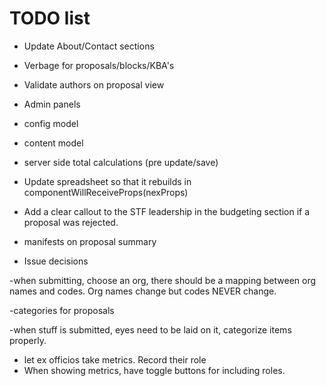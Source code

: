# TODO list
- Update About/Contact sections
- Verbage for proposals/blocks/KBA's
- Validate authors on proposal view
- Admin panels
- config model
- content model
- server side total calculations (pre update/save)

- Update  spreadsheet so that it rebuilds in componentWillReceiveProps(nexProps)

- Add a clear callout to the STF leadership in the budgeting section if a proposal was rejected.
- manifests on proposal summary
- Issue decisions

-when submitting, choose an org, there should be a mapping between org names and codes. Org names change but codes NEVER change.

-categories for proposals

-when stuff is submitted, eyes need to be laid on it, categorize items properly.

- let ex officios take metrics. Record their role
- When showing metrics, have toggle buttons for including roles.

